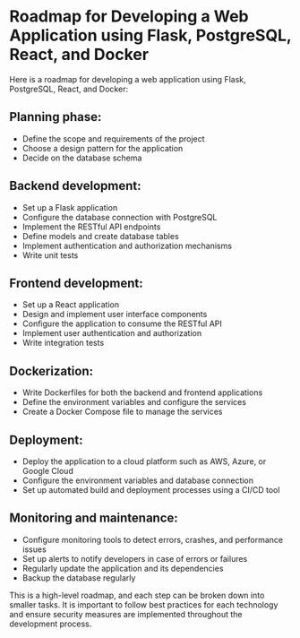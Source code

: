 # Roadmap for Developing a Web Application using Flask, PostgreSQL, React, and Docker

Here is a roadmap for developing a web application using Flask, PostgreSQL, React, and Docker:

## Planning phase:
- Define the scope and requirements of the project
- Choose a design pattern for the application
- Decide on the database schema

## Backend development:
- Set up a Flask application
- Configure the database connection with PostgreSQL
- Implement the RESTful API endpoints
- Define models and create database tables
- Implement authentication and authorization mechanisms
- Write unit tests

## Frontend development:
- Set up a React application
- Design and implement user interface components
- Configure the application to consume the RESTful API
- Implement user authentication and authorization
- Write integration tests

## Dockerization:
- Write Dockerfiles for both the backend and frontend applications
- Define the environment variables and configure the services
- Create a Docker Compose file to manage the services

## Deployment:
- Deploy the application to a cloud platform such as AWS, Azure, or Google Cloud
- Configure the environment variables and database connection
- Set up automated build and deployment processes using a CI/CD tool

## Monitoring and maintenance:
- Configure monitoring tools to detect errors, crashes, and performance issues
- Set up alerts to notify developers in case of errors or failures
- Regularly update the application and its dependencies
- Backup the database regularly

This is a high-level roadmap, and each step can be broken down into smaller tasks. It is important to follow best practices for each technology and ensure security measures are implemented throughout the development process.

